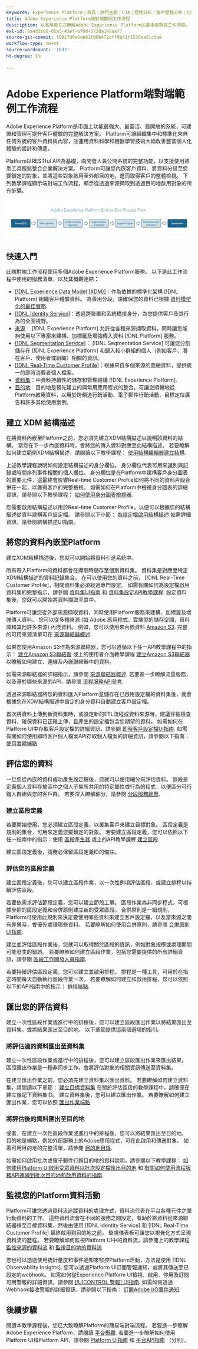 ```yaml
---
keywords: Experience Platform；首頁；熱門主題；CJA；歷程分析；客戶歷程分析；行銷活動協調；協調；客戶歷程；歷程；歷程協調；功能；地區
title: Adobe Experience Platform端對端範例工作流程
description: 以高層級方式瞭解Adobe Experience Platform的基本端對端工作流程。
exl-id: 0a4d3b68-05a5-43ef-bf0d-5738a148aa77
source-git-commit: f9917d6a6de81f98b472cff9b41f1526ea51cdae
workflow-type: tm+mt
source-wordcount: '1832'
ht-degree: 1%

---
```


# Adobe Experience Platform端對端範例工作流程

Adobe Experience Platform是市面上功能最強大、最靈活、最開放的系統，可建置和管理可提升客戶體驗的完整解決方案。 Platform可讓組織集中和標準化來自任何系統的客戶資料與內容，並運用資料科學和機器學習技術大幅改善豐富個人化體驗的設計和傳遞。

Platform以RESTful API為基礎，向開發人員公開系統的完整功能，以支援使用熟悉工具輕鬆整合企業解決方案。 Platform可讓您內嵌客戶資料、將資料分段至您要鎖定的對象，並將這些對象啟用至外部目的地，進而取得客戶的整體檢視。 下列教學課程顯示端對端工作流程，顯示從透過來源擷取到透過目的地啟用對象的所有步驟。

![Experience Platform端對端工作流程](./images/end-to-end-tutorial/platform-end-2-end-workflow.png)

## 快速入門

此端對端工作流程使用多個Adobe Experience Platform服務。 以下是此工作流程中使用的服務清單，以及其概觀連結：

- [[!DNL Experience Data Model (XDM)]](../xdm/home.md)：作為依據的標準化架構 [!DNL Platform] 組織客戶體驗資料。 為善用分段，請確保您的資料已根據 [資料模型化的最佳實務](../xdm/schema/best-practices.md).
- [[!DNL Identity Service]](../identity-service/home.md)：透過跨裝置和系統橋接身分，為您提供客戶及其行為的全面視野。
- [來源](../sources/home.md)： [!DNL Experience Platform] 允許從各種來源擷取資料，同時讓您能夠使用以下專案來建構、加標籤及增強傳入資料 [!DNL Platform] 服務。
- [[!DNL Segmentation Service]](../segmentation/home.md)： [!DNL Segmentation Service] 可讓您分割儲存在 [!DNL Experience Platform] 和歸入較小群組的個人（例如客戶、潛在客戶、使用者或組織）相關的資訊。
- [[!DNL Real-Time Customer Profile]](../profile/home.md)：根據來自多個來源的彙總資料，提供統一的即時消費者個人檔案。
- [資料集](../catalog/datasets/overview.md)：中資料持續性的儲存和管理結構 [!DNL Experience Platform].
- [目的地](../destinations/home.md)：目的地是預先建立的與常用應用程式的整合，可讓您順暢地從Platform啟用資料，以用於跨頻道行銷活動、電子郵件行銷活動、目標定位廣告和許多其他使用案例。

## 建立 XDM 結構描述

在將資料內嵌至Platform之前，您必須先建立XDM結構描述以說明該資料的結構。 當您在下一步內嵌資料時，會將您的傳入資料對應至此結構描述。 若要瞭解如何建立範例XDM結構描述，請閱讀以下教學課程： [使用結構編輯器建立結構](../xdm/tutorials/create-schema-ui.md).

上述教學課程說明如何設定結構描述的身分欄位。 身分欄位代表可用來識別與記錄或時間序列事件相關的個人欄位。 身分欄位是在Platform中建構客戶身分圖表的重要元件，這最終會影響Real-time Customer Profile如何將不同的資料片段合併在一起，以獲得客戶的完整檢視。 如需如何在Platform中檢視身分圖表的詳細資訊，請參閱以下教學課程： [如何使用身分圖表檢視器](../identity-service/features/identity-graph-viewer.md).

您需要啟用結構描述以用於Real-time Customer Profile，以便可以根據您的結構描述從資料建構客戶設定檔。 請參閱以下小節： [為設定檔啟用結構描述](../xdm/ui/resources/schemas.md#profile) 如需詳細資訊，請參閱結構描述UI指南。

## 將您的資料內嵌至Platform

建立XDM結構描述後，您就可以開始將資料引進系統中。

所有帶入Platform的資料都會在擷取時儲存至個別資料集。 資料集是對應至特定XDM結構描述的資料記錄集合。 在可以使用您的資料之前， [!DNL Real-Time Customer Profile]，相關資料集必須經過專門設定。 如需有關如何為設定檔啟用資料集的完整指示，請參閱 [資料集UI指南](../catalog/datasets/user-guide.md#enable-profile) 和 [資料集設定API教學課程](../profile/tutorials/dataset-configuration.md). 設定資料集後，您就可以開始將資料擷取至其中。

Platform可讓您從外部來源擷取資料，同時使用Platform服務來建構、加標籤及增強傳入資料。 您可以從多種來源 (如 Adobe 應用程式、雲端型的儲存空間、資料庫和其他許多來源) 內嵌資料。 例如，您可以使用來內嵌資料 [Amazon S3](../sources/tutorials/api/create/cloud-storage/s3.md). 完整的可用來源清單可在 [來源聯結器概述](../sources/home.md).

如果您使用Amazon S3作為來源聯結器，您可以遵循以下任一API教學課程中的指示： [建立Amazon S3聯結器](../sources/tutorials/api/create/cloud-storage/s3.md) 或上的使用者介面教學課程 [建立Amazon S3聯結器](../sources/tutorials/ui/create/cloud-storage/s3.md) 以瞭解如何建立、連線及內嵌聯結器中的資料。

如需來源聯結器的詳細指示，請參閱 [來源聯結器概述](../sources/home.md). 若要進一步瞭解流量服務，以及基於哪些來源的API，請參閱 [流程服務API參考](https://www.adobe.io/experience-platform-apis/references/flow-service/).

透過來源聯結器將您的資料匯入Platform並儲存在已啟用設定檔的資料集後，就會根據您在XDM結構描述中設定的身分資料自動建立客戶設定檔。

首次將資料上傳到新資料集時，或設定新的ETL流程或資料來源時，建議仔細檢查資料，確保資料已正確上傳，且產生的設定檔包含您期望的資料。 如需如何在Platform UI中存取客戶設定檔的詳細資訊，請參閱 [即時客戶設定檔UI指南](../profile/ui/user-guide.md). 如需有關如何使用即時客戶個人檔案API存取個人檔案的詳細資訊，請參閱以下指南： [使用實體端點](../profile/api/entities.md).

## 評估您的資料

一旦您從內嵌的資料成功產生設定檔後，您就可以使用細分來評估資料。 區段是定義個人資料存放區中之個人子集所共用的特定屬性或行為的程式，以便區分可行銷人群組與您的客戶群。 若要深入瞭解細分，請參閱 [分段服務總覽](../segmentation/home.md).

### 建立區段定義

若要開始使用，您必須建立區段定義，以叢集客戶來建立目標對象。 區段定義是規則的集合，可用來定義您要鎖定的對象。 若要建立區段定義，您可以依照以下任一指南中的指示：使用 [區段產生器](../segmentation/ui/segment-builder.md) 或上的API教學課程 [建立區段](../segmentation/tutorials/create-a-segment.md).

建立區段定義後，請務必保留區段定義ID的備註。

### 評估您的區段定義

建立區段定義後，您可以建立區段作業，以一次性例項評估區段，或建立排程以持續評估區段。

若要依需求評估節段定義，您可以建立節段工單。 區段作業為非同步程式，可根據參照的區段定義和合併原則建立新的受眾區段。 合併原則是一組規則，Platform可使用此規則來決定要使用哪些資料來建立客戶設定檔，以及當來源之間有差異時，會優先處理哪些資料。 若要瞭解如何使用合併原則，請參閱 [合併原則UI指南](../profile/merge-policies/ui-guide.md).

建立並評估區段作業後，您就可以取得關於區段的資訊，例如對象規模或處理期間可能發生的錯誤。 若要瞭解如何建立區段作業，包括您需要提供的所有詳細資訊，請參閱 [區段工作開發人員指南](../segmentation/api/segment-jobs.md).

若要持續評估區段定義，您可以建立並啟用排程。 排程是一種工具，可用於在指定時間每天自動執行區段作業一次。 若要瞭解如何建立和啟用排程，您可以依照以下的API指南中的指示： [排程端點](../segmentation/api/schedules.md).

## 匯出您的評估資料

建立一次性區段作業或進行中的排程後，您可以建立區段匯出作業以將結果匯出至資料集，或將結果匯出至目的地。 以下章節提供這兩個選項的指引。

### 將評估過的資料匯出至資料集

建立一次性區段作業或進行中的排程後，您可以建立區段匯出作業來匯出結果。 區段匯出作業是一種非同步工作，會將評估對象的相關資訊傳送至資料集。

在建立匯出作業之前，您必須先建立資料集以匯出資料。 若要瞭解如何建立資料集，請閱讀以下章節： [建立目標資料集](../segmentation/tutorials/evaluate-a-segment.md#create-dataset) 在關於評估區段的教學課程中，請確保在建立後記下資料集ID。 建立資料集後，您可以建立匯出作業。 若要瞭解如何建立匯出作業，您可以依照 [匯出作業端點](../segmentation/api/export-jobs.md).

### 將評估後的資料匯出至目的地

或者，在建立一次性區段作業或進行中的排程後，您可以將結果匯出至目的地。 目的地是端點，例如外部服務上的Adobe應用程式，可在此啟用和傳送對象。 如需可用目的地的完整清單，請參閱 [目的地目錄](../destinations/catalog/overview.md).

如需如何啟用批次或電子郵件行銷目的地的資料說明，請參閱以下教學課程： [如何使用Platform UI啟用受眾資料以批次設定檔匯出目的地](../destinations/ui/activate-batch-profile-destinations.md) 和 [有關如何使用流程服務API連線到批次目的地和啟用資料的指南](../destinations/api/connect-activate-batch-destinations.md).

## 監視您的Platform資料活動

Platform可讓您透過資料流追蹤資料的處理方式，資料流代表在平台各種元件之間行動資料的工作。 這些資料流會在不同的服務之間設定，有助於將資料從來源聯結器移至目標資料集，然後由使用 [!DNL Identity Service] 和 [!DNL Real-Time Customer Profile] 最終啟用到目的地之前。 監視儀表板可讓您以視覺化方式呈現資料流的歷程。 若要瞭解如何監視Platform UI中的資料流，請參閱上的教學課程 [監控來源的資料流](../dataflows/ui/monitor-sources.md) 和 [監視目的地的資料流](../dataflows/ui/monitor-destinations.md).

您也可以透過使用統計量度和事件通知來監控Platform活動，方法是使用 [!DNL Observability Insights]. 您可以透過Platform UI訂閱警報通知，或將其傳送至已設定的webhook。 如需如何從Experience Platform UI檢視、啟用、停用及訂閱可用警報的詳細資訊，請參閱 [[!UICONTROL 警報] UI指南](../observability/alerts/ui.md). 如需如何透過Webhook接收警報的詳細資訊，請參閱以下指南： [訂閱Adobe I/O事件通知](../observability/alerts/subscribe.md).

## 後續步驟

閱讀本教學課程後，您已大致瞭解Platform的簡易端對端流程。 若要進一步瞭解Adobe Experience Platform，請閱讀 [平台概觀](./home.md). 若要進一步瞭解如何使用Platform UI和Platform API，請參閱 [Platform UI指南](./ui-guide.md) 和 [平台API指南](./api-guide.md) （分別）。
